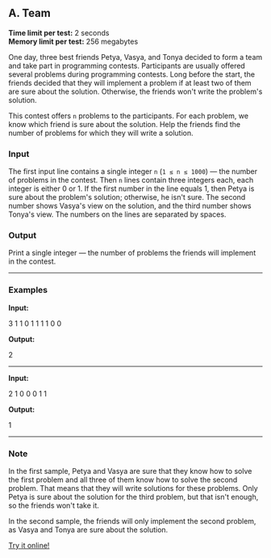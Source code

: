 ## A. Team

**Time limit per test:** 2 seconds  
**Memory limit per test:** 256 megabytes

One day, three best friends Petya, Vasya, and Tonya decided to form a team and take part in programming contests. Participants are usually offered several problems during programming contests. Long before the start, the friends decided that they will implement a problem if at least two of them are sure about the solution. Otherwise, the friends won't write the problem's solution.

This contest offers `n` problems to the participants. For each problem, we know which friend is sure about the solution. Help the friends find the number of problems for which they will write a solution.

### Input

The first input line contains a single integer `n` (`1 ≤ n ≤ 1000`) — the number of problems in the contest. Then `n` lines contain three integers each, each integer is either 0 or 1. If the first number in the line equals 1, then Petya is sure about the problem's solution; otherwise, he isn't sure. The second number shows Vasya's view on the solution, and the third number shows Tonya's view. The numbers on the lines are separated by spaces.

### Output

Print a single integer — the number of problems the friends will implement in the contest.

***
### Examples

**Input:**

3
1 1 0
1 1 1
1 0 0


**Output:**

2

***
**Input:**

2
1 0 0
0 1 1


**Output:**

1

***

### Note

In the first sample, Petya and Vasya are sure that they know how to solve the first problem and all three of them know how to solve the second problem. That means that they will write solutions for these problems. Only Petya is sure about the solution for the third problem, but that isn't enough, so the friends won't take it.

In the second sample, the friends will only implement the second problem, as Vasya and Tonya are sure about the solution.


[Try it online!](https://tio.run/##bY7LCsMgEEX38xWzi1II2uwK9ldCH6YVzIwYU@jXWzVQssgs7izmcOaGb3ozDTnTOo8h8t3beUGDjpJwFNYkpIQHr5TGhf3HPveQApg44lhojDd6WbG3yAtgGQ6OHNMmbcJ@Cd6V3c4t3PTH@vZMdLqTeDV43iR1jlucDGqAEGvhQ0JCzgNo1KVuTV1SofoB "Python 3 – Try It Online")


